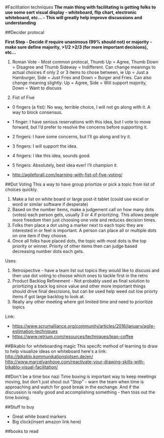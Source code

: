 #Facilitation techniques
**The main thing with facilitating is getting folks to use some sort visual display - whiteboard, flip chart, electronic whiteboard, etc... -  This will greatly help improve discussions and understanding**

##Decider protocal

**First Step - Decide if require unanimous (99% should not) or majority -make sure define majority, >1/2 >2/3 (for more important decisions), etc...**

1. Roman Vote - Most common protocal, Thumb Up = Agree, Thumb Down = Disagree and Thumb Sideway = Indifferent. Can change meanings to actual choices if only 2 or 3 items to chose between, ie Up = Just a Hamburger, Side = Just Fries and Down = Burger and Fries. Can also change meaning slightly: Up = Agree, Side = Will support majority, Down = Want to discuss

2. Fist of Five
 * 0 fingers (a fist): No way, terrible choice, I will not go along with it. A way to block consensus.
 * 1 finger: I have serious reservations with this idea, but I vote to move forward, but I’d prefer to resolve the concerns before supporting it.
 * 2 fingers: I have some concerns, but I’ll go along and try it.
 * 3 fingers: I will support the idea.
 * 4 fingers: I like this idea, sounds good.
 * 5 fingers: Absolutely, best idea ever! I’ll champion it.

* http://agileforall.com/learning-with-fist-of-five-voting/



##Dot Voting
This a way to have group priortize or pick a topic from list of choices quickly.

1. Make a list on white board or large post-it tablet (could use excel or word or similar software if desperate)
2. Based on the number items, make a judgement call on how many dots (votes) each person gets, usually 3 or 4 if prioritzing. This allows people more freedom then just choosing one vote and reduces decision times.
3. Folks then place a dot using a marker next to each topic they are interested in or feel is important. A person can place all or multiple dots on one item if they choose.
4. Once all folks have placed dots, the topic with most dots is the top priority or winner. Priorty of other items then can judge based decreasing number dots each gets.

Uses:

1. Retrospective - have a team list out topics they would like to discuss and then use dot voting to choose which ones to tackle first in the retro
2. Product Backlog Refinement - Not probably used as final solution to priortizing a back log since value and other more important things should drive final descisions, but can be used help weed out low priorty items if got large backlog to look at.
3. Really any other meeting where got limited time and need to prioritize topics

Link: 
* https://www.scrumalliance.org/community/articles/2016/january/agile-estimation-techniques
* https://www.retrium.com/resources/techniques/lean-coffee

##Bikablo for whiteboarding magic
This specifc method of learning to draw to help visualize ideas on whiteboard here's a link:
http://bikablo.kommunikationslotsen.de/en/
http://www.marcelvanhove.com/reactivate-your-drawing-skills-with-bikablo-visual-facilitation/

##Don't be a time box nazi
Time boxing is important way to keep meetings moving, but don't just shout out "Stop" - warn the team when time is approaching and watch for good break in the exchange. And if the discussion is really good and accomplishing something - then toss out the time boxing.

##Stuff to buy
* Great white board markers
* Big clock(insert amazon link here)

##books to read
